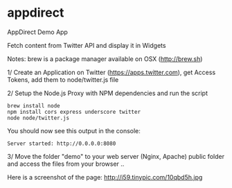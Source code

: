 # appdirect
AppDirect Demo App

Fetch content from Twitter API and display it in Widgets

Notes:
brew is a package manager available on OSX (http://brew.sh)

1/ Create an Application on Twitter (https://apps.twitter.com), get Access Tokens, add them to node/twitter.js file

2/ Setup the Node.js Proxy with NPM dependencies and run the script

```
brew install node
npm install cors express underscore twitter
node node/twitter.js
```

You should now see this output in the console:
```
Server started: http://0.0.0.0:8080
```

3/ Move the folder "demo" to your web server (Nginx, Apache) public folder and access the files from your browser ..

Here is a screenshot of the page: http://i59.tinypic.com/10qbd5h.jpg
